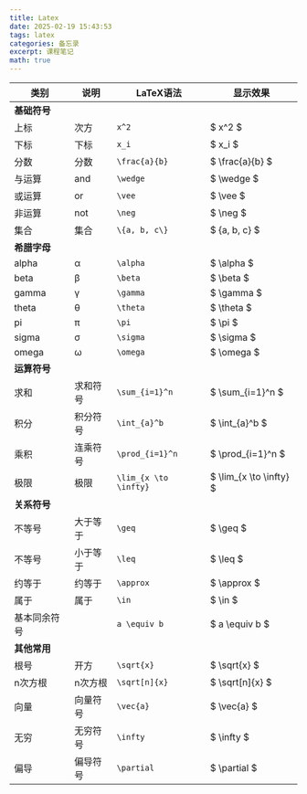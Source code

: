 ```yaml
---
title: Latex
date: 2025-02-19 15:43:53
tags: latex
categories: 备忘录
excerpt: 课程笔记
math: true
---
```


| 类别 | 说明 | LaTeX语法 | 显示效果 |
|------|------|-----------|-----------|
| **基础符号** ||||
| 上标 | 次方 | `x^2` | $ x^2 $ |
| 下标 | 下标 | `x_i` | $ x_i $ |
| 分数 | 分数 | `\frac{a}{b}` | $ \frac{a}{b} $ |
| 与运算 | and | `\wedge` | $ \wedge $ |
| 或运算 | or | `\vee` | $ \vee $ |
| 非运算 | not | `\neg` | $ \neg $ |
| 集合 | 集合 | `\{a, b, c\}` | $ \{a, b, c\} $ |
| **希腊字母** ||||
| alpha | α | `\alpha` | $ \alpha $ |
| beta | β | `\beta` | $ \beta $ |
| gamma | γ | `\gamma` | $ \gamma $ |
| theta | θ | `\theta` | $ \theta $ |
| pi | π | `\pi` | $ \pi $ |
| sigma | σ | `\sigma` | $ \sigma $ |
| omega | ω | `\omega` | $ \omega $ |
| **运算符号** ||||
| 求和 | 求和符号 | `\sum_{i=1}^n` | $ \sum_{i=1}^n $ |
| 积分 | 积分符号 | `\int_{a}^b` | $ \int_{a}^b $ |
| 乘积 | 连乘符号 | `\prod_{i=1}^n` | $ \prod_{i=1}^n $ |
| 极限 | 极限 | `\lim_{x \to \infty}` | $ \lim_{x \to \infty} $ |
| **关系符号** ||||
| 不等号 | 大于等于 | `\geq` | $ \geq $ |
| 不等号 | 小于等于 | `\leq` | $ \leq $ |
| 约等于 | 约等于 | `\approx` | $ \approx $ |
| 属于 | 属于 | `\in` | $ \in $ |
| 基本同余符号 |  |` a \equiv b ` | $ a \equiv b $
| **其他常用** ||||
| 根号 | 开方 | `\sqrt{x}` | $ \sqrt{x} $ |
| n次方根 | n次方根 | `\sqrt[n]{x}` | $ \sqrt[n]{x} $ |
| 向量 | 向量符号 | `\vec{a}` | $ \vec{a} $ |
| 无穷 | 无穷符号 | `\infty` | $ \infty $ |
| 偏导 | 偏导符号 | `\partial` | $ \partial $ |
